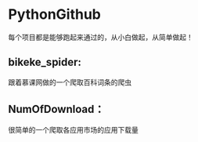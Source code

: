 # PythonGithub
每个项目都是能够跑起来通过的，从小白做起，从简单做起！

## bikeke_spider:
跟着慕课网做的一个爬取百科词条的爬虫

## NumOfDownload：
很简单的一个爬取各应用市场的应用下载量
